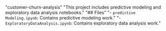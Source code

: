 "customer-churn-analysis" 
"This project includes predictive modeling and exploratory data analysis notebooks." 
"## Files" 
"- `predictive Modeling.ipynb`: Contains predictive modeling work." 
"- `ExploratoryDataAnalysis.ipynb`: Contains exploratory data analysis work." 
